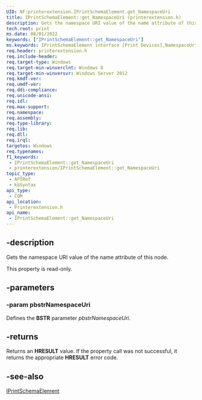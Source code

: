 ```yaml
---
UID: NF:printerextension.IPrintSchemaElement.get_NamespaceUri
title: IPrintSchemaElement::get_NamespaceUri (printerextension.h)
description: Gets the namespace URI value of the name attribute of this node.
tech.root: print
ms.date: 08/01/2022
keywords: ["IPrintSchemaElement::get_NamespaceUri"]
ms.keywords: IPrintSchemaElement interface [Print Devices],NamespaceUri property, IPrintSchemaElement.NamespaceUri, IPrintSchemaElement.get_NamespaceUri, IPrintSchemaElement::NamespaceUri, IPrintSchemaElement::get_NamespaceUri, NamespaceUri property [Print Devices], NamespaceUri property [Print Devices],IPrintSchemaElement interface, get_NamespaceUri, print.iprintschemaelement_namespaceuri, printerextension/IPrintSchemaElement::NamespaceUri, printerextension/IPrintSchemaElement::get_NamespaceUri
req.header: printerextension.h
req.include-header: 
req.target-type: Windows
req.target-min-winverclnt: Windows 8
req.target-min-winversvr: Windows Server 2012
req.kmdf-ver: 
req.umdf-ver: 
req.ddi-compliance: 
req.unicode-ansi: 
req.idl: 
req.max-support: 
req.namespace: 
req.assembly: 
req.type-library: 
req.lib: 
req.dll: 
req.irql: 
targetos: Windows
req.typenames: 
f1_keywords:
 - IPrintSchemaElement::get_NamespaceUri
 - printerextension/IPrintSchemaElement::get_NamespaceUri
topic_type:
 - APIRef
 - kbSyntax
api_type:
 - COM
api_location:
 - Printerextension.h
api_name:
 - IPrintSchemaElement::get_NamespaceUri
---
```


## -description

Gets the namespace URI value of the name attribute of this node.

This property is read-only.

## -parameters

### -param pbstrNamespaceUri

Defines the **BSTR** parameter *pbstrNamespaceUri*.

## -returns

Returns an **HRESULT** value. If the property call was not successful, it returns the appropriate **HRESULT** error code.

## -see-also

[IPrintSchemaElement](./nn-printerextension-iprintschemaelement.md)
